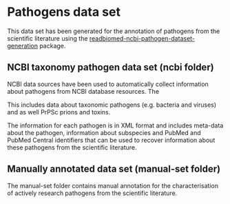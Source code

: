 # Pathogens data set

This data set has been generated for the annotation of pathogens from the scientific literature using the [readbiomed-ncbi-pathogen-dataset-generation](https://github.com/READ-BioMed/readbiomed-ncbi-pathogen-dataset-generation)
package.

## NCBI taxonomy pathogen data set (ncbi folder)

NCBI data sources have been used to automatically collect information about pathogens from NCBI database resources. The

This includes data about taxonomic pathogens (e.g. bacteria and viruses) and as well PrPSc prions and toxins.

The information for each pathogen is in XML format and includes meta-data about the pathogen, information about subspecies and PubMed and PubMed Central identifiers that can be used to recover information about these pathogens from the scientific literature.

## Manually annotated data set (manual-set folder)

The manual-set folder contains manual annotation for the characterisation of actively research pathogens from the scientific literature.
